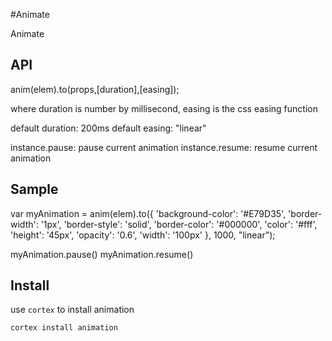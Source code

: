 #Animate

Animate

## API

anim(elem).to(props,[duration],[easing]);

where duration is number by millisecond, easing is the css easing function

default duration: 200ms
default easing: "linear"

instance.pause: pause current animation
instance.resume: resume current animation

## Sample

var myAnimation = anim(elem).to({
  'background-color': '#E79D35',
  'border-width': '1px',
  'border-style': 'solid',
  'border-color': '#000000',
  'color': '#fff',
  'height': '45px',
  'opacity': '0.6',
  'width': '100px'
}, 1000, "linear");

myAnimation.pause()
myAnimation.resume()

## Install

use `cortex` to install animation

`cortex install animation`